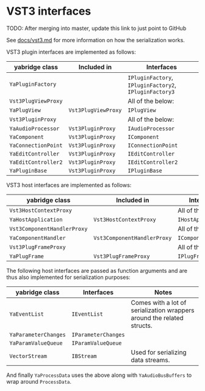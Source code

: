 # VST3 interfaces

TODO: After merging into master, update this link to just point to GitHub

See [docs/vst3.md](../../../../docs/vst3.md) for more information on how the
serialization works.

VST3 plugin interfaces are implemented as follows:

| yabridge class      | Included in         | Interfaces                                             |
| ------------------- | ------------------- | ------------------------------------------------------ |
| `YaPluginFactory`   |                     | `IPluginFactory`, `IPluginFactory2`, `IPluginFactory3` |
| `Vst3PlugViewProxy` |                     | All of the below:                                      |
| `YaPlugView`        | `Vst3PlugViewProxy` | `IPlugView`                                            |
| `Vst3PluginProxy`   |                     | All of the below:                                      |
| `YaAudioProcessor`  | `Vst3PluginProxy`   | `IAudioProcessor`                                      |
| `YaComponent`       | `Vst3PluginProxy`   | `IComponent`                                           |
| `YaConnectionPoint` | `Vst3PluginProxy`   | `IConnectionPoint`                                     |
| `YaEditController`  | `Vst3PluginProxy`   | `IEditController`                                      |
| `YaEditController2` | `Vst3PluginProxy`   | `IEditController2`                                     |
| `YaPluginBase`      | `Vst3PluginProxy`   | `IPluginBase`                                          |

VST3 host interfaces are implemented as follows:

| yabridge class              | Included in                 | Interfaces          |
| --------------------------- | --------------------------- | ------------------- |
| `Vst3HostContextProxy`      |                             | All of the below:   |
| `YaHostApplication`         | `Vst3HostContextProxy`      | `IHostApplication`  |
| `Vst3ComponentHandlerProxy` |                             | All of the below:   |
| `YaComponentHandler`        | `Vst3ComponentHandlerProxy` | `IComponentHandler` |
| `Vst3PlugFrameProxy`        |                             | All of the below:   |
| `YaPlugFrame`               | `Vst3PlugFrameProxy`        | `IPlugFrame`        |

The following host interfaces are passed as function arguments and are thus also
implemented for serialization purposes:

| yabridge class       | Interfaces          | Notes                                                                  |
| -------------------- | ------------------- | ---------------------------------------------------------------------- |
| `YaEventList`        | `IEventList`        | Comes with a lot of serialization wrappers around the related structs. |
| `YaParameterChanges` | `IParameterChanges` |                                                                        |
| `YaParamValueQueue`  | `IParamValueQueue`  |                                                                        |
| `VectorStream`       | `IBStream`          | Used for serializing data streams.                                     |

And finally `YaProcessData` uses the above along with `YaAudioBusBuffers` to
wrap around `ProcessData`.

